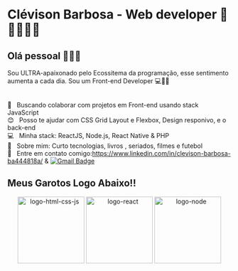 # Clévison Barbosa - Web developer :purple_heart:👨‍💻👨‍🎨

## Olá pessoal 🖖🖖🖖

Sou ULTRA-apaixonado pelo Ecossitema da programação, esse sentimento aumenta a cada dia.
Sou um Front-end Developer :computer::rocket::purple_heart:

 <br/> :purple_heart: &nbsp; Buscando colaborar com projetos em Front-end usando stack JavaScript
 <br/> :blush: &nbsp; Posso te ajudar com CSS Grid Layout e Flexbox, Design responivo, e o back-end
 <br/> :computer: &nbsp; Minha stack: ReactJS, Node.js, React Native & PHP
 <br/> 💬  &nbsp; Sobre mim: Curto tecnologias, livros , seriados, filmes e futebol
 <br/> :email: &nbsp; Entre em contato comigo:https://www.linkedin.com/in/clevison-barbosa-ba444818a/ & 
 [![Gmail Badge](https://img.shields.io/badge/-barbosaclevison@gmail.com-c14438?style=flat-square&logo=Gmail&logoColor=white&link=mailto:barbosaclevison@gmail.com)](mailto:barbosaclevison@gmail.com)

 ## Meus Garotos Logo Abaixo!!
 
<p align="center">
  <img src="https://camo.githubusercontent.com/8dc44bff55ba8bec0fec482453b449b4a2c5d607/68747470733a2f2f7777772e6b696e64706e672e636f6d2f706963632f6d2f3235342d323534373339365f6a6176617363726970742d68746d6c2d6373732d6c6f676f2d68642d706e672d646f776e6c6f61642e706e67" width="150" title="logo-html-css-js">
  <img src="https://camo.githubusercontent.com/26c5e1137a1763d528bb3ee0a188783809521e16/68747470733a2f2f7777772e6b696e64706e672e636f6d2f706963632f6d2f3239362d323936383235335f3134363070782d72656163742d6c6f676f2d72656163742d6e61746976652d6c6f676f2d706e672d7472616e73706172656e742e706e67" width="150" alt="logo-react">
  <img src="https://camo.githubusercontent.com/b3e4ae463f417b8f76fdc17192a35b1fe9d2c853/68747470733a2f2f7777772e6f7075732d736f6674776172652e636f6d2e62722f77702d636f6e74656e742f75706c6f6164732f323031382f30392f6e6f64656a732d31303030783432332e6a7067" width="150" alt="logo-node">
</p>
